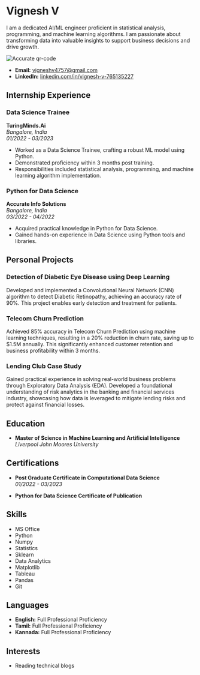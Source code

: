 # Vignesh V

I am a dedicated AI/ML engineer proficient in statistical analysis, programming, and machine learning algorithms. I am passionate about transforming data into valuable insights to support business decisions and drive growth.

![Accurate qr-code](https://github.com/vignesh4757/vignesh4757.github.io/assets/113326108/5c5a716f-4265-4fca-a2ba-d73f564d74bc)


- **Email:** vigneshv4757@gmail.com
- **LinkedIn:** [linkedin.com/in/vignesh-v-765135227](https://www.linkedin.com/in/vignesh-v-765135227)

## Internship Experience

### Data Science Trainee
**TuringMinds.Ai**  
*Bangalore, India*  
*01/2022 - 03/2023*

- Worked as a Data Science Trainee, crafting a robust ML model using Python.
- Demonstrated proficiency within 3 months post training.
- Responsibilities included statistical analysis, programming, and machine learning algorithm implementation.

### Python for Data Science
**Accurate Info Solutions**  
*Bangalore, India*  
*03/2022 - 04/2022*

- Acquired practical knowledge in Python for Data Science.
- Gained hands-on experience in Data Science using Python tools and libraries.

## Personal Projects

### Detection of Diabetic Eye Disease using Deep Learning
Developed and implemented a Convolutional Neural Network (CNN) algorithm to detect Diabetic Retinopathy, achieving an accuracy rate of 90%. This project enables early detection and treatment for patients.

### Telecom Churn Prediction
Achieved 85% accuracy in Telecom Churn Prediction using machine learning techniques, resulting in a 20% reduction in churn rate, saving up to $1.5M annually. This significantly enhanced customer retention and business profitability within 3 months.

### Lending Club Case Study
Gained practical experience in solving real-world business problems through Exploratory Data Analysis (EDA). Developed a foundational understanding of risk analytics in the banking and financial services industry, showcasing how data is leveraged to mitigate lending risks and protect against financial losses.

## Education

- **Master of Science in Machine Learning and Artificial Intelligence**  
  *Liverpool John Moores University* 


## Certifications

- **Post Graduate Certificate in Computational Data Science**  
  *01/2022 - 03/2023*

- **Python for Data Science Certificate of Publication**

## Skills

- MS Office
- Python
- Numpy
- Statistics
- Sklearn
- Data Analytics
- Matplotlib
- Tableau
- Pandas
- Git

## Languages

- **English:** Full Professional Proficiency
- **Tamil:** Full Professional Proficiency
- **Kannada:** Full Professional Proficiency

## Interests

- Reading technical blogs
